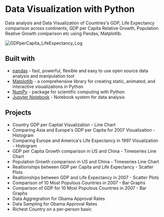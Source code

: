 # Data Visualization with Python

Data analysis and Data Visualization of Countries's GDP, Life Expectancy comparison across continents, GDP per Capita Relative Growth, Population Reative Growth comparison etc using Pandas, Matplotlib.

![GDPperCapita_LifeExpectancy_Log](https://raw.githubusercontent.com/ptyadana/DV-Data-Visualization-with-Python/master/06.GDPperCapita_LifeExpectancy_Log.gif)

## Built with
+ [pandas](https://pandas.pydata.org/) - fast, powerful, flexible and easy to use open source data analysis and manipulation tool
+ [Matplotlib](https://matplotlib.org/) - a comprehensive library for creating static, animated, and interactive visualizations in Python
+ [NumPy](https://numpy.org/) - package for scientific computing with Python
+ [Jupyter Notebook](https://jupyter.org/) - Notebook system for data analysis


## Projects
+ Country GDP per Captial Visualization - Line Chart
+ Comparing Asia and Europe's GDP per Capita for 2007 Visualization - Histogram
+ Comparing Europe and America's Life Expectancy in 1997 Visualization - Histogram
+ GDP per Capita Growth comparison in US and China - Timeseries Line Chart
+ Population Growth comparison in US and China - Timeseries Line Chart
+ Realtionships between GDP per Capita and Life Expectancy - Scatter Plots
+ Realtionships between GDP and Life Expectancy in 2007 - Scatter Plots
+ Comparison of 10 Most Populous Countries in 2007 - Bar Graphs
+ Comparison of GDP for 10 Most Populous Countries in 2007 - Bar Graphs
+ Data Aggregration for Obama Approval Rates
+ Data Sampling for Obama Approval Rates
+ Richest Country on a per-person basic



